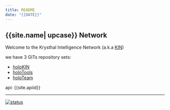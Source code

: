 ```yaml
---
title: README
date: "{{DATE}}"
---
```

## {{site.name| upcase}} Network

Welcome to the Krysthal Intelligence Network (a.k.a [KIN])

we have 3 GITs repository sets:

* [holoKIN](https://github.com/holoKin)
* [holoTools](https://github.com/holoTools)
* [holoTeam](https://github.com/holoTeam)

api: {{site.apiid}}


[KIN]: {{site.search}}=%23KIN


____
[![status](https://www.repostatus.org/badges/latest/moved.svg)](https://framagit.org/kin4/overview)
